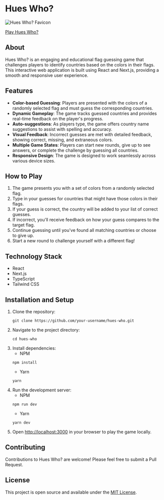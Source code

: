 # Hues Who?

![Hues Who? Favicon](https://raw.githubusercontent.com/sb2bg/hues-who/main/src/app/favicon.ico)

[Play Hues Who?](https://hues-who.vercel.app)

## About

Hues Who? is an engaging and educational flag guessing game that challenges players to identify countries based on the colors in their flags. This interactive web application is built using React and Next.js, providing a smooth and responsive user experience.

## Features

- **Color-based Guessing**: Players are presented with the colors of a randomly selected flag and must guess the corresponding countries.
- **Dynamic Gameplay**: The game tracks guessed countries and provides real-time feedback on the player's progress.
- **Auto-suggestions**: As players type, the game offers country name suggestions to assist with spelling and accuracy.
- **Visual Feedback**: Incorrect guesses are met with detailed feedback, showing correct, missing, and extraneous colors.
- **Multiple Game States**: Players can start new rounds, give up to see answers, or complete the challenge by guessing all countries.
- **Responsive Design**: The game is designed to work seamlessly across various device sizes.

## How to Play

1. The game presents you with a set of colors from a randomly selected flag.
2. Type in your guesses for countries that might have those colors in their flags.
3. If your guess is correct, the country will be added to your list of correct guesses.
4. If incorrect, you'll receive feedback on how your guess compares to the target flag.
5. Continue guessing until you've found all matching countries or choose to give up.
6. Start a new round to challenge yourself with a different flag!

## Technology Stack

- React
- Next.js
- TypeScript
- Tailwind CSS

## Installation and Setup

1. Clone the repository:
   ```
   git clone https://github.com/your-username/hues-who.git
   ```
2. Navigate to the project directory:
   ```
   cd hues-who
   ```
3. Install dependencies:
   - NPM
   ```
   npm install
   ```
   - Yarn
   ```
   yarn
   ```
4. Run the development server:
   - NPM
   ```
   npm run dev
   ```
   - Yarn
   ```
   yarn dev
   ```
5. Open [http://localhost:3000](http://localhost:3000) in your browser to play the game locally.

## Contributing

Contributions to Hues Who? are welcome! Please feel free to submit a Pull Request.

## License

This project is open source and available under the [MIT License](LICENSE).
